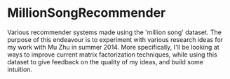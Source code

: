 MillionSongRecommender
======================

Various recommender systems made using the 'million song' dataset. The purpose of this endeavour is to experiment with various research ideas for my work with Mu Zhu in summer 2014. 
More specifically, I'll be looking at ways to improve current matrix factorization techniques, while using this dataset to give feedback on the quality of my ideas, and build some intuition.

